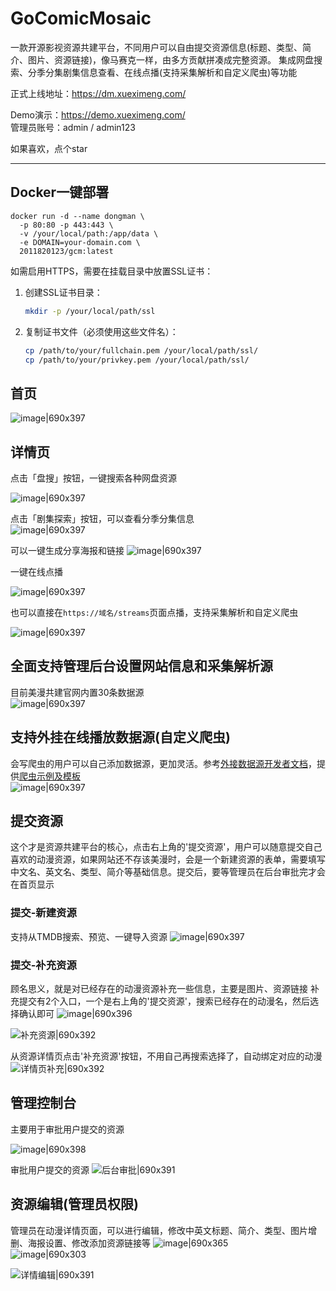# GoComicMosaic
一款开源影视资源共建平台，不同用户可以自由提交资源信息(标题、类型、简介、图片、资源链接)，像马赛克一样，由多方贡献拼凑成完整资源。 集成网盘搜索、分季分集剧集信息查看、在线点播(支持采集解析和自定义爬虫)等功能

正式上线地址：https://dm.xueximeng.com/  

Demo演示：https://demo.xueximeng.com/  
管理员账号：admin / admin123  

如果喜欢，点个star  

---

## Docker一键部署

```
docker run -d --name dongman \
  -p 80:80 -p 443:443 \
  -v /your/local/path:/app/data \
  -e DOMAIN=your-domain.com \
  2011820123/gcm:latest
```

如需启用HTTPS，需要在挂载目录中放置SSL证书：

1. 创建SSL证书目录：
   ```bash
   mkdir -p /your/local/path/ssl
   ```

2. 复制证书文件（必须使用这些文件名）：
   ```bash
   cp /path/to/your/fullchain.pem /your/local/path/ssl/
   cp /path/to/your/privkey.pem /your/local/path/ssl/
   ```


## 首页
![image|690x397](https://raw.githubusercontent.com/fishforks/imgs/refs/heads/main/gcm/1.jpg)

## 详情页


点击「盘搜」按钮，一键搜索各种网盘资源

![image|690x397](https://raw.githubusercontent.com/fishforks/imgs/refs/heads/main/gcm/pansou.gif)

点击「剧集探索」按钮，可以查看分季分集信息  
![image|690x397](https://raw.githubusercontent.com/fishforks/imgs/refs/heads/main/gcm/30.gif)

可以一键生成分享海报和链接
![image|690x397](https://raw.githubusercontent.com/fishforks/imgs/refs/heads/main/gcm/29.gif)

一键在线点播

![image|690x397](https://raw.githubusercontent.com/fishforks/imgs/refs/heads/main/gcm/dianbo.gif)

也可以直接在`https://域名/streams`页面点播，支持采集解析和自定义爬虫

![image|690x397](https://raw.githubusercontent.com/fishforks/imgs/refs/heads/main/gcm/streams.gif)



## 全面支持管理后台设置网站信息和采集解析源
目前美漫共建官网内置30条数据源  
![image|690x397](https://raw.githubusercontent.com/fishforks/imgs/refs/heads/main/gcm/26.gif)

## 支持外挂在线播放数据源(自定义爬虫)
会写爬虫的用户可以自己添加数据源，更加灵活。参考[外接数据源开发者文档](https://github.com/fish2018/GoComicMosaic/blob/main/docs/%E5%A4%96%E6%8E%A5%E6%95%B0%E6%8D%AE%E6%BA%90%E5%BC%80%E5%8F%91%E6%96%87%E6%A1%A3.md)，提供[爬虫示例及模板](https://github.com/fish2018/GoComicMosaic/tree/main/docs/%E5%A4%96%E6%8E%A5%E6%95%B0%E6%8D%AE%E6%BA%90%E7%A4%BA%E4%BE%8B%E5%8F%8A%E6%A8%A1%E6%9D%BF)  
![image|690x397](https://raw.githubusercontent.com/fishforks/imgs/refs/heads/main/gcm/27.gif)

## 提交资源
这个才是资源共建平台的核心，点击右上角的'提交资源'，用户可以随意提交自己喜欢的动漫资源，如果网站还不存该美漫时，会是一个新建资源的表单，需要填写中文名、英文名、类型、简介等基础信息。提交后，要等管理员在后台审批完才会在首页显示

### 提交-新建资源

支持从TMDB搜索、预览、一键导入资源
![image|690x397](https://raw.githubusercontent.com/fishforks/imgs/refs/heads/main/gcm/28.gif)

### 提交-补充资源
顾名思义，就是对已经存在的动漫资源补充一些信息，主要是图片、资源链接
补充提交有2个入口，一个是右上角的'提交资源'，搜索已经存在的动漫名，然后选择确认即可
![image|690x396](https://raw.githubusercontent.com/fishforks/imgs/refs/heads/main/gcm/10.jpg)  

![补充资源|690x392](https://raw.githubusercontent.com/fishforks/imgs/refs/heads/main/gcm/11.gif)

从资源详情页点击'补充资源'按钮，不用自己再搜索选择了，自动绑定对应的动漫
![详情页补充|690x392](https://raw.githubusercontent.com/fishforks/imgs/refs/heads/main/gcm/12.gif)

## 管理控制台
主要用于审批用户提交的资源

![image|690x398](https://raw.githubusercontent.com/fishforks/imgs/refs/heads/main/gcm/14.jpg)

审批用户提交的资源
![后台审批|690x391](https://raw.githubusercontent.com/fishforks/imgs/refs/heads/main/gcm/15.gif)

## 资源编辑(管理员权限)
管理员在动漫详情页面，可以进行编辑，修改中英文标题、简介、类型、图片增删、海报设置、修改添加资源链接等
![image|690x365](https://raw.githubusercontent.com/fishforks/imgs/refs/heads/main/gcm/16.jpg)  
![image|690x303](https://raw.githubusercontent.com/fishforks/imgs/refs/heads/main/gcm/17.jpg)  

![详情编辑|690x391](https://raw.githubusercontent.com/fishforks/imgs/refs/heads/main/gcm/18.gif)






